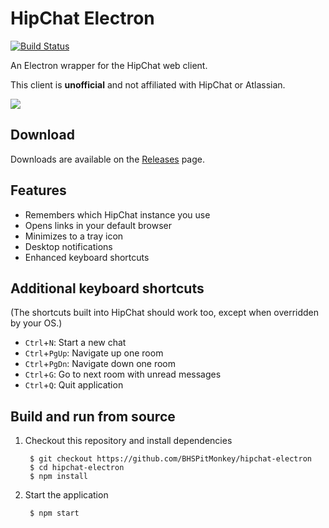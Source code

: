 # HipChat Electron

[![Build Status](https://travis-ci.org/BHSPitMonkey/hipchat-electron.svg?branch=master)](https://travis-ci.org/BHSPitMonkey/hipchat-electron)

An Electron wrapper for the HipChat web client.

This client is **unofficial** and not affiliated with HipChat or Atlassian.

![](http://i.imgur.com/8QogqnT.png)

## Download

Downloads are available on the [Releases](https://github.com/BHSPitMonkey/hipchat-electron/releases) page.

## Features

- Remembers which HipChat instance you use
- Opens links in your default browser
- Minimizes to a tray icon
- Desktop notifications
- Enhanced keyboard shortcuts

## Additional keyboard shortcuts

(The shortcuts built into HipChat should work too, except when overridden by your OS.)

* `Ctrl`+`N`: Start a new chat
* `Ctrl`+`PgUp`: Navigate up one room
* `Ctrl`+`PgDn`: Navigate down one room
* `Ctrl`+`G`: Go to next room with unread messages
* `Ctrl`+`Q`: Quit application

## Build and run from source

1. Checkout this repository and install dependencies

        $ git checkout https://github.com/BHSPitMonkey/hipchat-electron
        $ cd hipchat-electron
        $ npm install

2. Start the application

        $ npm start
